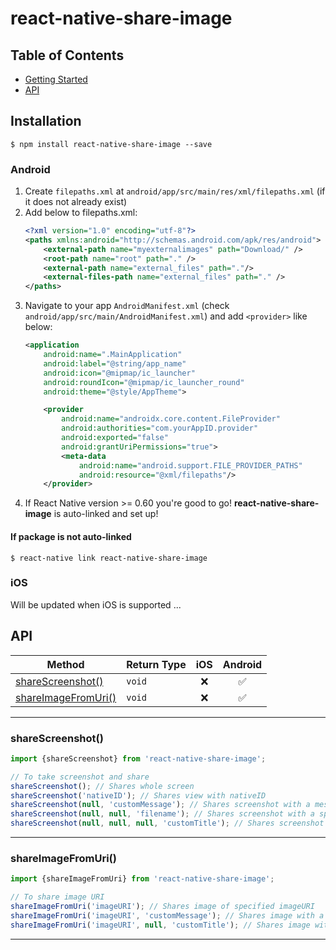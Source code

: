 
# react-native-share-image

## Table of Contents

- [Getting Started](#Installation)
- [API](#API)

## Installation

`$ npm install react-native-share-image --save`

### Android

1. Create `filepaths.xml` at `android/app/src/main/res/xml/filepaths.xml` (if it does not already exist)
2. Add below to filepaths.xml:
	```xml
	<?xml version="1.0" encoding="utf-8"?>
	<paths xmlns:android="http://schemas.android.com/apk/res/android">
		<external-path name="myexternalimages" path="Download/" />
		<root-path name="root" path="." />
		<external-path name="external_files" path="."/>
		<external-files-path name="external_files" path="." />
	</paths>
	```
3. Navigate to your app `AndroidManifest.xml` (check `android/app/src/main/AndroidManifest.xml`) and add `<provider>` like below:
	```xml
	<application
        android:name=".MainApplication"
        android:label="@string/app_name"
        android:icon="@mipmap/ic_launcher"
        android:roundIcon="@mipmap/ic_launcher_round"
        android:theme="@style/AppTheme">

        <provider
            android:name="androidx.core.content.FileProvider"
            android:authorities="com.yourAppID.provider"
            android:exported="false"
            android:grantUriPermissions="true">
            <meta-data
                android:name="android.support.FILE_PROVIDER_PATHS"
                android:resource="@xml/filepaths"/>
        </provider>
	```
4. If React Native version >= 0.60 you're good to go! **react-native-share-image** is auto-linked and set up!

#### If package is not auto-linked
`$ react-native link react-native-share-image`

### iOS
Will be updated when iOS is supported ...

## API
| Method                                                            | Return Type   |  iOS | Android |
| ----------------------------------------------------------------- | ------------- | :--: | :-----: |
| [shareScreenshot()](#shareScreenshot)                             | `void`        |  ❌  |   ✅    |
| [shareImageFromUri()](#shareImageFromUri)                         | `void`        |  ❌  |   ✅    |
---

### shareScreenshot()
```javascript
import {shareScreenshot} from 'react-native-share-image';

// To take screenshot and share
shareScreenshot(); // Shares whole screen
shareScreenshot('nativeID'); // Shares view with nativeID
shareScreenshot(null, 'customMessage'); // Shares screenshot with a message that shows when user shares image
shareScreenshot(null, null, 'filename'); // Shares screenshot with a specific filename
shareScreenshot(null, null, null, 'customTitle'); // Shares screenshot with a specific title
```
---

### shareImageFromUri()
```javascript
import {shareImageFromUri} from 'react-native-share-image';

// To share image URI
shareImageFromUri('imageURI'); // Shares image of specified imageURI
shareImageFromUri('imageURI', 'customMessage'); // Shares image with a message that shows when user shares image
shareImageFromUri('imageURI', null, 'customTitle'); // Shares image with a specific title
```
---